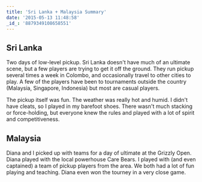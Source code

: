 ```yaml
---
title: 'Sri Lanka + Malaysia Summary'
date: '2015-05-13 11:48:58'
_id_: '8879349108658551'
---
```


## Sri Lanka

Two days of low-level pickup. Sri Lanka doesn't have much of an ultimate
scene, but a few players are trying to get it off the ground. They run
pickup several times a week in Colombo, and occasionally travel to other
cities to play. A few of the players have been to tournaments outside the
country (Malaysia, Singapore, Indonesia) but most are casual players.

The pickup itself was fun. The weather was really hot and humid. I didn't
have cleats, so I played in my barefoot shoes. There wasn't much stacking
or force-holding, but everyone knew the rules and played with a lot of
spirit and competitiveness.

## Malaysia

Diana and I picked up with teams for a day of ultimate at the Grizzly Open.
Diana played with the local powerhouse Care Bears. I played with (and even
captained) a team of pickup players from the area. We both had a lot of fun
playing and teaching. Diana even won the tourney in a very close game.
